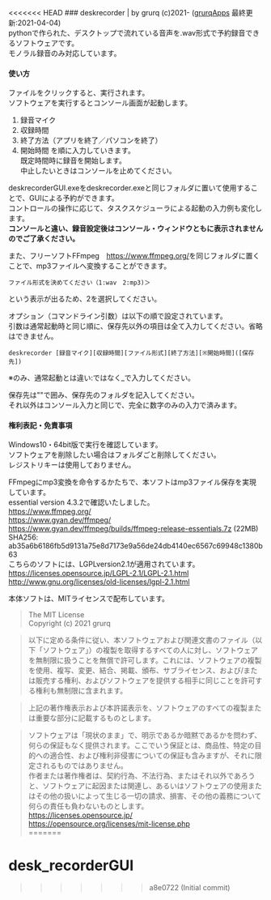<<<<<<< HEAD
﻿### deskrecorder | by grurq (c)2021-
([grurqApps](https://grurq.github.io/) 最終更新:2021-04-04)  
pythonで作られた、デスクトップで流れている音声を.wav形式で予約録音できるソフトウェアです。  
モノラル録音のみ対応しています。  
#### 使い方
  
ファイルをクリックすると、実行されます。  
ソフトウェアを実行するとコンソール画面が起動します。  
1. 録音マイク
2. 収録時間
3. 終了方法（アプリを終了／パソコンを終了）
4. 開始時間
を順に入力していきます。  
既定時間時に録音を開始します。  
中止したいときはコンソールを止めてください。  

deskrecorderGUI.exeをdeskrecorder.exeと同じフォルダに置いて使用することで、GUIによる予約ができます。  
コントロールの操作に応じて、タスクスケジューラによる起動の入力例も変化します。  
**コンソールと違い、録音設定後はコンソール・ウィンドウともに表示されませんのでご了承ください。**  
  
また、フリーソフトFFmpeg　<https://www.ffmpeg.org/>を同じフォルダに置くことで、mp3ファイルへ変換することができます。  

```
ファイル形式を決めてください（1:wav　2:mp3)＞  
```

という表示が出るため、2を選択してください。  
  
オプション（コマンドライン引数）は以下の順で設定されています。  
引数は通常起動時と同じ順に、保存先以外の項目は全て入力してください。省略はできません。  

```
deskrecorder [録音マイク][収録時間][ファイル形式][終了方法][※開始時間]([保存先])  
```

※のみ、通常起動とは違い:ではなく_で入力してください。  
  
保存先は""で囲み、保存先のフォルダを記入してください。  
それ以外はコンソール入力と同じで、完全に数字のみの入力で済みます。  

#### 権利表記・免責事項
Windows10・64bit版で実行を確認しています。  
ソフトウェアを削除したい場合はフォルダごと削除してください。  
レジストリキーは使用しておりません。  
  
FFmpegにmp3変換を命令するかたちで、本ソフトはmp3ファイル保存を実現しています。  
essential version 4.3.2で確認いたしました。  
<https://www.ffmpeg.org/>  
<https://www.gyan.dev/ffmpeg/>  
<https://www.gyan.dev/ffmpeg/builds/ffmpeg-release-essentials.7z> (22MB)  
SHA256: ab35a6b6186fb5d9131a75e8d7173e9a56de24db4140ec6567c69948c1380b63  
こちらのソフトには、LGPLversion2.1が適用されています。  
<https://licenses.opensource.jp/LGPL-2.1/LGPL-2.1.html>  
<http://www.gnu.org/licenses/old-licenses/lgpl-2.1.html>  


本体ソフトは、MITライセンスで配布しています。  

> The MIT License  
> Copyright (c) 2021 grurq  

> 以下に定める条件に従い、本ソフトウェアおよび関連文書のファイル（以下「ソフトウェア」）の複製を取得するすべての人に対し、ソフトウェアを無制限に扱うことを無償で許可します。これには、ソフトウェアの複製を使用、複写、変更、結合、掲載、頒布、サブライセンス、および/または販売する権利、およびソフトウェアを提供する相手に同じことを許可する権利も無制限に含まれます。  

> 上記の著作権表示および本許諾表示を、ソフトウェアのすべての複製または重要な部分に記載するものとします。  

> ソフトウェアは「現状のまま」で、明示であるか暗黙であるかを問わず、何らの保証もなく提供されます。ここでいう保証とは、商品性、特定の目的への適合性、および権利非侵害についての保証も含みますが、それに限定されるものではありません。  
> 作者または著作権者は、契約行為、不法行為、またはそれ以外であろうと、ソフトウェアに起因または関連し、あるいはソフトウェアの使用またはその他の扱いによって生じる一切の請求、損害、その他の義務について何らの責任も負わないものとします。   
> <https://licenses.opensource.jp/>  
> <https://opensource.org/licenses/mit-license.php>  
=======
# desk_recorderGUI
>>>>>>> a8e0722 (Initial commit)
